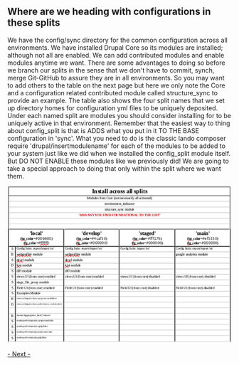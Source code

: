 
## Where are we heading with configurations in these splits

We have the config/sync directory for the common configuration across all environments.  We have installed Drupal Core so its modules are installed; although not all are enabled.  We can add contributed modules and enable modules anytime we want.  There are some advantages to doing so before we branch our splits in the sense that we don't have to commit, synch, merge Git-GitHub to assure they are in all environments.  So you may want to add others to the table on the next page but here we only note the Core and a configuration related contributed module called structure_sync to provide an example.
The table also shows the four split names that we set up directory homes for configuration yml files to be uniquely deposited.  Under each named split are modules you should consider installing for to be uniquely active in that environment.  Remember that the easiest way to thing about config_split is that is ADDS what you put in it TO THE BASE configuration in 'sync'.
What you need to do is the classic lando composer require 'drupal/insertmodulename' for each of the modules to be added to your system just like we did when we installed the config_split module itself.  But DO NOT ENABLE these modules like we previously did!  We are going to take a special approach to doing that only within the split where we want them.


<img src="../cicd/captures/configtable.png"  width="1000">





[- Next -]()
